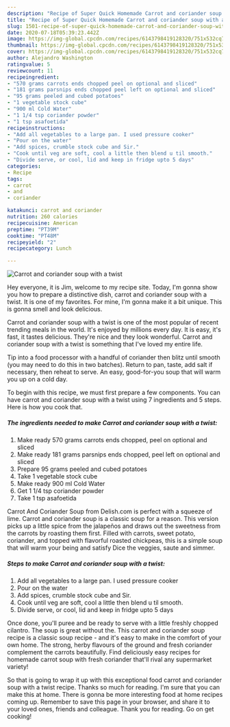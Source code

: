 ```yaml
---
description: "Recipe of Super Quick Homemade Carrot and coriander soup with a twist"
title: "Recipe of Super Quick Homemade Carrot and coriander soup with a twist"
slug: 1501-recipe-of-super-quick-homemade-carrot-and-coriander-soup-with-a-twist
date: 2020-07-18T05:39:23.442Z
image: https://img-global.cpcdn.com/recipes/6143798419128320/751x532cq70/carrot-and-coriander-soup-with-a-twist-recipe-main-photo.jpg
thumbnail: https://img-global.cpcdn.com/recipes/6143798419128320/751x532cq70/carrot-and-coriander-soup-with-a-twist-recipe-main-photo.jpg
cover: https://img-global.cpcdn.com/recipes/6143798419128320/751x532cq70/carrot-and-coriander-soup-with-a-twist-recipe-main-photo.jpg
author: Alejandro Washington
ratingvalue: 5
reviewcount: 11
recipeingredient:
- "570 grams carrots ends chopped peel on optional and sliced"
- "181 grams parsnips ends chopped peel left on optional and sliced"
- "95 grams peeled and cubed potatoes"
- "1 vegetable stock cube"
- "900 ml Cold Water"
- "1 1/4 tsp coriander powder"
- "1 tsp asafoetida"
recipeinstructions:
- "Add all vegetables to a large pan. I used pressure cooker"
- "Pour on the water"
- "Add spices, crumble stock cube and Sir."
- "Cook until veg are soft, cool a little then blend u til smooth."
- "Divide serve, or cool, lid and keep in fridge upto 5 days"
categories:
- Recipe
tags:
- carrot
- and
- coriander

katakunci: carrot and coriander 
nutrition: 260 calories
recipecuisine: American
preptime: "PT39M"
cooktime: "PT48M"
recipeyield: "2"
recipecategory: Lunch

---
```



![Carrot and coriander soup with a twist](https://img-global.cpcdn.com/recipes/6143798419128320/751x532cq70/carrot-and-coriander-soup-with-a-twist-recipe-main-photo.jpg)

Hey everyone, it is Jim, welcome to my recipe site. Today, I'm gonna show you how to prepare a distinctive dish, carrot and coriander soup with a twist. It is one of my favorites. For mine, I'm gonna make it a bit unique. This is gonna smell and look delicious.

Carrot and coriander soup with a twist is one of the most popular of recent trending meals in the world. It's enjoyed by millions every day. It is easy, it's fast, it tastes delicious. They're nice and they look wonderful. Carrot and coriander soup with a twist is something that I've loved my entire life.

Tip into a food processor with a handful of coriander then blitz until smooth (you may need to do this in two batches). Return to pan, taste, add salt if necessary, then reheat to serve. An easy, good-for-you soup that will warm you up on a cold day.


To begin with this recipe, we must first prepare a few components. You can have carrot and coriander soup with a twist using 7 ingredients and 5 steps. Here is how you cook that.

<!--inarticleads1-->

##### The ingredients needed to make Carrot and coriander soup with a twist:

1. Make ready 570 grams carrots ends chopped, peel on optional and sliced
1. Make ready 181 grams parsnips ends chopped, peel left on optional and sliced
1. Prepare 95 grams peeled and cubed potatoes
1. Take 1 vegetable stock cube
1. Make ready 900 ml Cold Water
1. Get 1 1/4 tsp coriander powder
1. Take 1 tsp asafoetida


Carrot And Coriander Soup from Delish.com is perfect with a squeeze of lime. Carrot and coriander soup is a classic soup for a reason. This version picks up a little spice from the jalapeños and draws out the sweetness from the carrots by roasting them first. Filled with carrots, sweet potato, coriander, and topped with flavorful roasted chickpeas, this is a simple soup that will warm your being and satisfy Dice the veggies, saute and simmer. 

<!--inarticleads2-->

##### Steps to make Carrot and coriander soup with a twist:

1. Add all vegetables to a large pan. I used pressure cooker
1. Pour on the water
1. Add spices, crumble stock cube and Sir.
1. Cook until veg are soft, cool a little then blend u til smooth.
1. Divide serve, or cool, lid and keep in fridge upto 5 days


Once done, you&#39;ll puree and be ready to serve with a little freshly chopped cilantro. The soup is great without the. This carrot and coriander soup recipe is a classic soup recipe - and it&#39;s easy to make in the comfort of your own home. The strong, herby flavours of the ground and fresh coriander complement the carrots beautifully. Find deliciously easy recipes for homemade carrot soup with fresh coriander that&#39;ll rival any supermarket variety! 

So that is going to wrap it up with this exceptional food carrot and coriander soup with a twist recipe. Thanks so much for reading. I'm sure that you can make this at home. There is gonna be more interesting food at home recipes coming up. Remember to save this page in your browser, and share it to your loved ones, friends and colleague. Thank you for reading. Go on get cooking!
